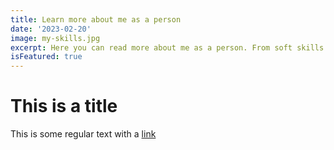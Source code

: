 ```yaml
---
title: Learn more about me as a person
date: '2023-02-20'
image: my-skills.jpg
excerpt: Here you can read more about me as a person. From soft skills to other things like real competencies
isFeatured: true
---
```


# This is a title

This is some regular text with a [link](https://google.com)